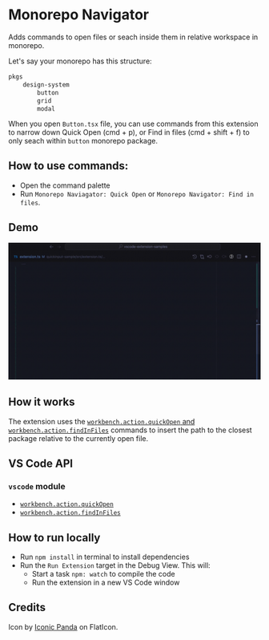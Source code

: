 # Monorepo Navigator

Adds commands to open files or seach inside them in relative workspace in monorepo.

Let's say your monorepo has this structure:

```
pkgs
	design-system
		button
		grid
		modal
```

When you open `Button.tsx` file, you can use commands from this extension to narrow down Quick Open (cmd + p), or Find in files (cmd + shift + f) to only seach within `button` monorepo package.

## How to use commands:

- Open the command palette
- Run `Monorepo Naviagator: Quick Open` or `Monorepo Navigator: Find in files`.

## Demo

![Multi-step sample](https://raw.githubusercontent.com/Dwlad90/vscode-quickopen-workspace/master/preview.gif)

## How it works

The extension uses the [`workbench.action.quickOpen` and `workbench.action.findInFiles`](https://code.visualstudio.com/api/references/commands) commands to insert the path to the closest package relative to the currently open file.

## VS Code API

### `vscode` module

- [`workbench.action.quickOpen`](https://code.visualstudio.com/api/references/commands)
- [`workbench.action.findInFiles`](https://code.visualstudio.com/api/references/commands)

## How to run locally

- Run `npm install` in terminal to install dependencies
- Run the `Run Extension` target in the Debug View. This will:
  - Start a task `npm: watch` to compile the code
  - Run the extension in a new VS Code window

## Credits

Icon by [Iconic Panda](https://www.flaticon.com/authors/iconic-panda) on FlatIcon.
